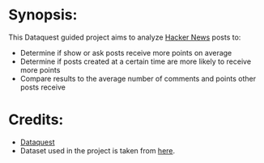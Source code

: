 # Synopsis:
This Dataquest guided project aims to analyze [Hacker News](https://news.ycombinator.com/) posts to:
* Determine if show or ask posts receive more points on average
* Determine if posts created at a certain time are more likely to receive more points
* Compare results to the average number of comments and points other posts receive

# Credits:
* [Dataquest](https://www.dataquest.io/)
* Dataset used in the project is taken from [here](https://www.kaggle.com/hacker-news/hacker-news-posts).